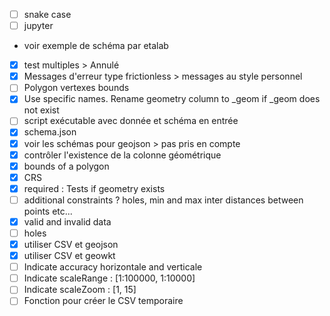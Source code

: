 - [ ] snake case
- [ ] jupyter
- voir exemple de schéma par etalab
- [x] test multiples > Annulé
- [x] Messages d'erreur type frictionless > messages au style personnel
- [ ] Polygon vertexes bounds
- [x] Use specific names. Rename geometry column to _geom if _geom does not exist
- [ ] script exécutable avec donnée et schéma en entrée
- [x] schema.json
- [x] voir les schémas pour geojson > pas pris en compte
- [x] contrôler l'existence de la colonne géométrique
- [x] bounds of a polygon
- [x] CRS
- [x] required : Tests if geometry exists
- [ ] additional constraints ? holes, min and max inter distances between points etc...
- [x] valid and invalid data
- [ ] holes
- [x] utiliser CSV et geojson
- [x] utiliser CSV et geowkt
- [ ] Indicate accuracy horizontale and verticale
- [ ] Indicate scaleRange : [1:100000, 1:10000]
- [ ] Indicate scaleZoom : [1, 15]
- [ ] Fonction pour créer le CSV temporaire